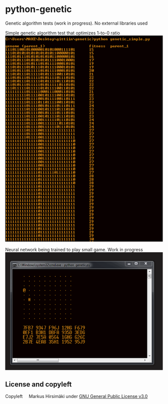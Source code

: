 # python-genetic
Genetic algorithm tests (work in progress). No external libraries used

Simple genetic algorithm test that optimizes 1-to-0 ratio
![](https://raw.githubusercontent.com/hirsimaki-markus/python-genetic/master/genetic/genetic_simple_png.png)

Neural network being trained to play small game. Work in progress
![](https://raw.githubusercontent.com/hirsimaki-markus/python-genetic/master/genetic/genetic_gif.gif)


## License and copyleft
Copyleft <img src="https://raw.githubusercontent.com/hirsimaki-markus/arduino-PS2-to-USB/master/images/copyleft.png" width="12" height="12"/> Markus Hirsimäki under [GNU General Public License v3.0](https://choosealicense.com/licenses/lgpl-3.0/)
